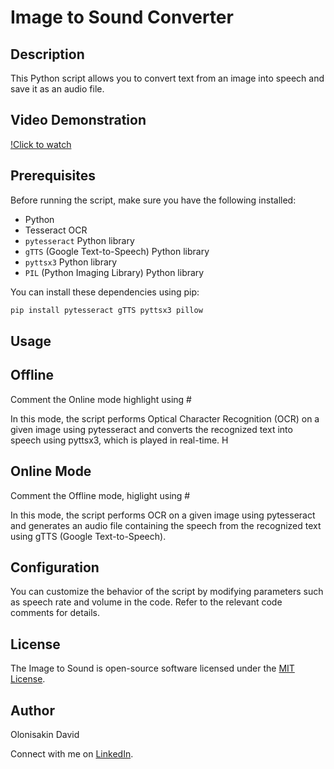 # Image to Sound Converter

## Description

This Python script allows you to convert text from an image into speech and save it as an audio file.

## Video Demonstration

[!Click to watch](https://github.com/olonisakindavid/CodeAlpha_Snake_Game/assets/66315270/022be09b-0085-452c-bb11-d7c774faec8e)

## Prerequisites

Before running the script, make sure you have the following installed:

- Python
- Tesseract OCR
- `pytesseract` Python library
- `gTTS` (Google Text-to-Speech) Python library
- `pyttsx3` Python library
- `PIL` (Python Imaging Library) Python library

You can install these dependencies using pip:

```bash
pip install pytesseract gTTS pyttsx3 pillow
```

## Usage

## Offline

Comment the Online mode highlight using #

In this mode, the script performs Optical Character Recognition (OCR) on a given image using pytesseract and converts the recognized text into speech using pyttsx3, which is played in real-time. H

## Online Mode

Comment the Offline mode, higlight using #

In this mode, the script performs OCR on a given image using pytesseract and generates an audio file containing the speech from the recognized text using gTTS (Google Text-to-Speech).

## Configuration

You can customize the behavior of the script by modifying parameters such as speech rate and volume in the code. Refer to the relevant code comments for details.

## License

The Image to Sound is open-source software licensed under the [MIT License](https://opensource.org/licenses/MIT).

## Author

Olonisakin David

Connect with me on [LinkedIn](https://www.linkedin.com/in/olonisakin-david).
